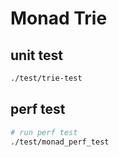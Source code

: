 # Monad Trie 
## unit test
```bash
./test/trie-test
```
## perf test
```bash
# run perf test
./test/monad_perf_test
```